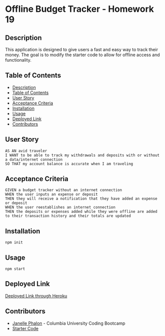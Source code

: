 # Offline Budget Tracker - Homework 19

## Description
This application is designed to give users a fast and easy way to track their money. The goal is to modify the starter code to allow for offline access and functionality. 

## Table of Contents 
  - [Description](#description)
  - [Table of Contents](#table-of-contents)
  - [User Story](#user-story)
  - [Acceptance Criteria](#acceptance-criteria)
  - [Installation](#installation)
  - [Usage](#usage)
  - [Deployed Link](#deployed-link)
  - [Contributors](#contributors)


## User Story
```
AS AN avid traveler
I WANT to be able to track my withdrawals and deposits with or without a data/internet connection
SO THAT my account balance is accurate when I am traveling 
```

## Acceptance Criteria 
```
GIVEN a budget tracker without an internet connection
WHEN the user inputs an expense or deposit
THEN they will receive a notification that they have added an expense or deposit
WHEN the user reestablishes an internet connection
THEN the deposits or expenses added while they were offline are added to their transaction history and their totals are updated
```

## Installation
`npm init` 

## Usage
`npm start`

## Deployed Link 
[Deployed Link through Heroku](https://fast-oasis-60013.herokuapp.com/)

## Contributors
* [Janelle Phalon](https://github.com/janellephalon) - Columbia University Coding Bootcamp 
* [Starter Code](https://github.com/coding-boot-camp/symmetrical-bassoon) 